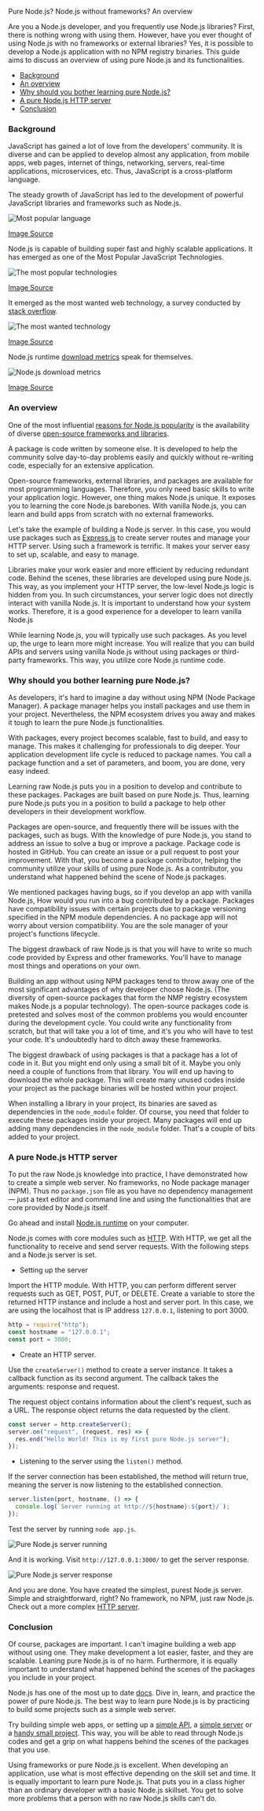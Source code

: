 Pure Node.js? Node.js without frameworks? An overview

Are you a Node.js developer, and you frequently use Node.js libraries? First, there is nothing wrong with using them. However, have you ever thought of using Node.js with no frameworks or external libraries? Yes, it is possible to develop a Node.js application with no NPM registry binaries. This guide aims to discuss an overview of using pure Node.js and its functionalities.

- [Background](#background)
- [An overview](#an-overview)
- [Why should you bother learning pure Node.js?](#why-should-you-bother-learning-pure-nodejs)
- [A pure Node.js HTTP server](#a-pure-nodejs-http-server)
- [Conclusion](#conclusion)

### Background

JavaScript has gained a lot of love from the developers' community. It is diverse and can be applied to develop almost any application, from mobile apps, web pages, internet of things, networking, servers, real-time applications, microservices, etc. Thus, JavaScript is a cross-platform language.

The steady growth of JavaScript has led to the development of powerful JavaScript libraries and frameworks such as Node.js.

![Most popular language](/engineering-education/pure-node-js-no-frameworks-or-packages/most-popular-language.jpg)

[Image Source](https://insights.stackoverflow.com/survey/2020#technology-programming-scripting-and-markup-languages-all-respondents)

Node.js is capable of building super fast and highly scalable applications. It has emerged as one of the Most Popular JavaScript Technologies.

![The most popular technologies](/engineering-education/pure-node-js-no-frameworks-or-packages/popular-technologies.jpg)

[Image Source](https://insights.stackoverflow.com/survey/2020#technology-other-frameworks-libraries-and-tools-all-respondents3)

It emerged as the most wanted web technology, a survey conducted by [stack overflow](https://insights.stackoverflow.com/survey/2020).

![The most wanted technology](/engineering-education/pure-node-js-no-frameworks-or-packages/most-wanted-technology.jpg)

[Image Source](https://insights.stackoverflow.com/survey/2020#technology-most-loved-dreaded-and-wanted-other-frameworks-libraries-and-tools-wanted3)

Node.js runtime [download metrics](https://nodejs.org/metrics/) speak for themselves.

![Node.js download metrics](/engineering-education/pure-node-js-no-frameworks-or-packages/node-js-download-metrics.jpg)

[Image Source](https://nodejs.org/metrics/)

### An overview

One of the most influential [reasons for Node.js popularity](/engineering-education/why-node-js-is-popular/) is the availability of diverse [open-source frameworks and libraries](/engineering-education/most-useful-nodejs-packages/).

A package is code written by someone else. It is developed to help the community solve day-to-day problems easily and quickly without re-writing code, especially for an extensive application.

Open-source frameworks, external libraries, and packages are available for most programming languages. Therefore, you only need basic skills to write your application logic. However, one thing makes Node.js unique. It exposes you to learning the core Node.js barebones. With vanilla Node.js, you can learn and build apps from scratch with no external frameworks.

Let's take the example of building a Node.js server. In this case, you would use packages such as [Express.js](https://expressjs.com/) to create server routes and manage your HTTP server. Using such a framework is terrific. It makes your server easy to set up, scalable, and easy to manage.

Libraries make your work easier and more efficient by reducing redundant code. Behind the scenes, these libraries are developed using pure Node.js. This way, as you implement your HTTP server, the low-level Node.js logic is hidden from you. In such circumstances, your server logic does not directly interact with vanilla Node.js. It is important to understand how your system works. Therefore, it is a good experience for a developer to learn vanilla Node.js

While learning Node.js, you will typically use such packages. As you level up, the urge to learn more might increase. You will realize that you can build APIs and servers using vanilla Node.js without using packages or third-party frameworks. This way, you utilize core Node.js runtime code.

### Why should you bother learning pure Node.js?

As developers, it's hard to imagine a day without using NPM (Node Package Manager). A package manager helps you install packages and use them in your project. Nevertheless, the NPM ecosystem drives you away and makes it tough to learn the pure Node.js functionalities.

With packages, every project becomes scalable, fast to build, and easy to manage. This makes it challenging for professionals to dig deeper. Your application development life cycle is reduced to package names. You call a package function and a set of parameters, and boom, you are done, very easy indeed.

Learning raw Node.js puts you in a position to develop and contribute to these packages. Packages are built based on pure Node.js. Thus, learning pure Node.js puts you in a position to build a package to help other developers in their development workflow.

Packages are open-source, and frequently there will be issues with the packages, such as bugs. With the knowledge of pure Node.js, you stand to address an issue to solve a bug or improve a package. Package code is hosted in GitHub. You can create an issue or a pull request to post your improvement. With that, you become a package contributor, helping the community utilize your skills of using pure Node.js. As a contributor, you understand what happened behind the scene of Node.js packages.

We mentioned packages having bugs, so if you develop an app with vanilla Node.js, How would you run into a bug contributed by a package. Packages have compatibility issues with certain projects due to package versioning specified in the NPM module dependencies. A no package app will not worry about version compatibility. You are the sole manager of your project's functions lifecycle.

The biggest drawback of raw Node.js is that you will have to write so much code provided by Express and other frameworks. You'll have to manage most things and operations on your own.

Building an app without using NPM packages tend to throw away one of the most significant advantages of why developer choose Node.js. (The diversity of open-source packages that form the NMP registry ecosystem makes Node.js a popular technology). The open-source packages code is pretested and solves most of the common problems you would encounter during the development cycle. You could write any functionality from scratch, but that will take you a lot of time, and it's you who will have to test your code. It's undoubtedly hard to ditch away these frameworks.

The biggest drawback of using packages is that a package has a lot of code in it. But you might end only using a small bit of it. Maybe you only need a couple of functions from that library. You will end up having to download the whole package. This will create many unused codes inside your project as the package binaries will be hosted within your project.

When installing a library in your project, its binaries are saved as dependencies in the `node_module` folder. Of course, you need that folder to execute these packages inside your project. Many packages will end up adding many dependencies in the `node_module` folder. That's a couple of bits added to your project.

### A pure Node.js HTTP server

To put the raw Node.js knowledge into practice, I have demonstrated how to create a simple web server. No frameworks, no Node package manager (NPM). Thus no `package.json` file as you have no dependency management — just a text editor and command line and using the functionalities that are core provided by Node.js itself.

Go ahead and install [Node.js runtime](https://nodejs.org/en/) on your computer.

Node.js comes with core modules such as [HTTP](https://nodejs.org/en/docs/guides/anatomy-of-an-http-transaction/). With HTTP, we get all the functionality to receive and send server requests. With the following steps and a Node.js server is set.

- Setting up the server

Import the HTTP module. With HTTP, you can perform different server requests such as GET, POST, PUT, or DELETE. Create a variable to store the returned HTTP instance and include a host and server port. In this case, we are using the localhost that is IP address `127.0.0.1`, listening to port 3000.

```js
http = require("http");
const hostname = "127.0.0.1";
const port = 3000;
```

- Create an HTTP server.

Use the `createServer()` method to create a server instance. It takes a callback function as its second argument. The callback takes the arguments: response and request.

The request object contains information about the client's request, such as a URL. The response object returns the data requested by the client.

```js
const server = http.createServer();
server.on("request", (request, res) => {
  res.end("Hello World! This is my first pure Node.js server");
});
```

- Listening to the server using the `listen()` method.

If the server connection has been established, the method will return true, meaning the server is now listening to the established connection.

```js
server.listen(port, hostname, () => {
  console.log(`Server running at http://${hostname}:${port}/`);
});
```

Test the server by running `node app.js`.

![Pure Node.js server running](/engineering-education/pure-node-js-no-frameworks-or-packages/server-running.jpg)

And it is working. Visit `http://127.0.0.1:3000/` to get the server response.

![Pure Node.js server response](/engineering-education/pure-node-js-no-frameworks-or-packages/server-response.jpg)

And you are done. You have created the simplest, purest Node.js server. Simple and straightforward, right? No framework, no NPM, just raw Node.js. Check out a more complex [HTTP server](https://medium.com/@Venpot/my-experiment-with-a-pure-node-js-http-chat-server-and-why-i-destroyed-it-3414a0914420).

### Conclusion

Of course, packages are important. I can't imagine building a web app without using one. They make development a lot easier, faster, and they are scalable. Leaning pure Node.js is of no harm. Furthermore, it is equally important to understand what happened behind the scenes of the packages you include in your project.

Node.js has one of the most up to date [docs](https://nodejs.org/en/docs/guides/). Dive in, learn, and practice the power of pure Node.js. The best way to learn pure Node.js is by practicing to build some projects such as a simple web server.

Try building simple web apps, or setting up a [simple API](https://chatbotnewsdaily.com/guess-who-a-chatbot-for-face-detection-and-image-blurring-with-pure-node-js-2c3833835ea1), a [simple server](https://medium.com/@officialrahulmandal/adding-routes-and-logic-to-a-pure-node-js-server-9f995298d984) or a [handy small project](https://levelup.gitconnected.com/fruit-ninja-random-fruit-facts-api-built-with-pure-node-js-5bff9c0e62a5). This way, you will be able to read through Node.js codes and get a grip on what happens behind the scenes of the packages that you use.

Using frameworks or pure Node.js is excellent. When developing an application, use what is most effective depending on the skill set and time. It is equally important to learn pure Node.js. That puts you in a class higher than an ordinary developer with a basic Node.js skillset. You get to solve more problems that a person with no raw Node.js skills can't do.